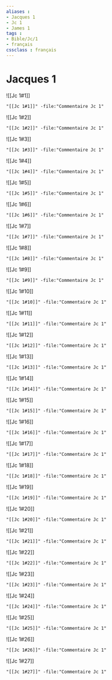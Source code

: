 ```yaml
---
aliases : 
- Jacques 1
- Jc 1
- James 1
tags : 
- Bible/Jc/1
- français
cssclass : français
---
```


# Jacques 1

![[Jc 1#1]]

```query
"[[Jc 1#1]]" -file:"Commentaire Jc 1"
```

![[Jc 1#2]]

```query
"[[Jc 1#2]]" -file:"Commentaire Jc 1"
```

![[Jc 1#3]]

```query
"[[Jc 1#3]]" -file:"Commentaire Jc 1"
```

![[Jc 1#4]]

```query
"[[Jc 1#4]]" -file:"Commentaire Jc 1"
```

![[Jc 1#5]]

```query
"[[Jc 1#5]]" -file:"Commentaire Jc 1"
```

![[Jc 1#6]]

```query
"[[Jc 1#6]]" -file:"Commentaire Jc 1"
```

![[Jc 1#7]]

```query
"[[Jc 1#7]]" -file:"Commentaire Jc 1"
```

![[Jc 1#8]]

```query
"[[Jc 1#8]]" -file:"Commentaire Jc 1"
```

![[Jc 1#9]]

```query
"[[Jc 1#9]]" -file:"Commentaire Jc 1"
```

![[Jc 1#10]]

```query
"[[Jc 1#10]]" -file:"Commentaire Jc 1"
```

![[Jc 1#11]]

```query
"[[Jc 1#11]]" -file:"Commentaire Jc 1"
```

![[Jc 1#12]]

```query
"[[Jc 1#12]]" -file:"Commentaire Jc 1"
```

![[Jc 1#13]]

```query
"[[Jc 1#13]]" -file:"Commentaire Jc 1"
```

![[Jc 1#14]]

```query
"[[Jc 1#14]]" -file:"Commentaire Jc 1"
```

![[Jc 1#15]]

```query
"[[Jc 1#15]]" -file:"Commentaire Jc 1"
```

![[Jc 1#16]]

```query
"[[Jc 1#16]]" -file:"Commentaire Jc 1"
```

![[Jc 1#17]]

```query
"[[Jc 1#17]]" -file:"Commentaire Jc 1"
```

![[Jc 1#18]]

```query
"[[Jc 1#18]]" -file:"Commentaire Jc 1"
```

![[Jc 1#19]]

```query
"[[Jc 1#19]]" -file:"Commentaire Jc 1"
```

![[Jc 1#20]]

```query
"[[Jc 1#20]]" -file:"Commentaire Jc 1"
```

![[Jc 1#21]]

```query
"[[Jc 1#21]]" -file:"Commentaire Jc 1"
```

![[Jc 1#22]]

```query
"[[Jc 1#22]]" -file:"Commentaire Jc 1"
```

![[Jc 1#23]]

```query
"[[Jc 1#23]]" -file:"Commentaire Jc 1"
```

![[Jc 1#24]]

```query
"[[Jc 1#24]]" -file:"Commentaire Jc 1"
```

![[Jc 1#25]]

```query
"[[Jc 1#25]]" -file:"Commentaire Jc 1"
```

![[Jc 1#26]]

```query
"[[Jc 1#26]]" -file:"Commentaire Jc 1"
```

![[Jc 1#27]]

```query
"[[Jc 1#27]]" -file:"Commentaire Jc 1"
```

